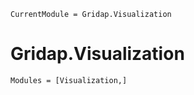 
```@meta
CurrentModule = Gridap.Visualization
```

# Gridap.Visualization

```@autodocs
Modules = [Visualization,]
```
